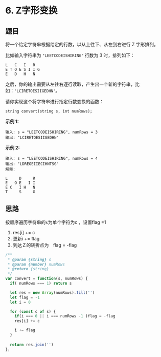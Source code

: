 # 6. Z字形变换

## 题目

将一个给定字符串根据给定的行数，以从上往下、从左到右进行 Z 字形排列。

比如输入字符串为 `"LEETCODEISHIRING"` 行数为 3 时，排列如下：

```text
L   C   I   R
E T O E S I I G
E   D   H   N
```

之后，你的输出需要从左往右逐行读取，产生出一个新的字符串，比如：`"LCIRETOESIIGEDHN"`。

请你实现这个将字符串进行指定行数变换的函数：

```text
string convert(string s, int numRows);
```

**示例 1:**

```text
输入: s = "LEETCODEISHIRING", numRows = 3
输出: "LCIRETOESIIGEDHN"
```

**示例 2:**

```text
输入: s = "LEETCODEISHIRING", numRows = 4
输出: "LDREOEIIECIHNTSG"
解释:

L     D     R
E   O E   I I
E C   I H   N
T     S     G
```

## 思路

按顺序遍历字符串的`s`为单个字符为c ，设置flag =1

1. res\[i\] += c
2. 更新i += flag
3. 到达Ｚ的转折点为　flag = -flag

```javascript
/**
 * @param {string} s
 * @param {number} numRows
 * @return {string}
 */
var convert = function(s, numRows) {
  if( numRows === 1) return s

  let res = new Array(numRows).fill('')
  let flag = -1
  let i = 0

  for (const c of s) {
    if(i === 0 || i === numRows -1 )flag = -flag
    res[i] += c

    i += flag
  }
  
  return res.join('')
};

```

